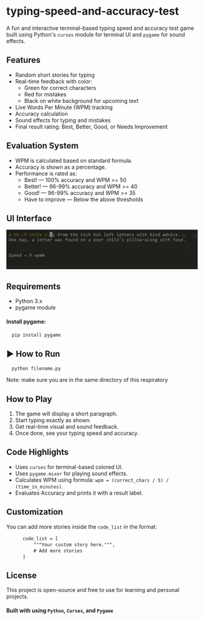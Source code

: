 # typing-speed-and-accuracy-test

A fun and interactive terminal-based typing speed and accuracy test game built using Python's `curses` module for terminal UI and `pygame` for sound effects.

## Features
* Random short stories for typing
* Real-time feedback with color:
    * Green for correct characters
    * Red for mistakes
    * Black on white background for upcoming text
* Live Words Per Minute (WPM) tracking
* Accuracy calculation
* Sound effects for typing and mistakes
* Final result rating: Best, Better, Good, or Needs Improvement

## Evaluation System
* WPM is calculated based on standard formula.
* Accuracy is shown as a percentage.
* Performance is rated as:
    * Best! — 100% accuracy and WPM >= 50
    * Better! — 96-99% accuracy and WPM >= 40
    * Good! — 96-99% accuracy and WPM >= 35
    * Have to improve — Below the above thresholds

## UI Interface
![UI Interface](ui_interface.jpg)

## Requirements
* Python 3.x
* pygame module
#### Install pygame:
      pip install pygame
## ▶️ How to Run
      python filename.py
Note: make sure you are in the same directory of this respiratory

## How to Play
1. The game will display a short paragraph.
2. Start typing exactly as shown.
3. Get real-time visual and sound feedback.
4. Once done, see your typing speed and accuracy.

## Code Highlights
* Uses `curses` for terminal-based colored UI.
* Uses `pygame.mixer` for playing sound effects.
* Calculates WPM using formula: `wpm = (correct_chars / 5) / (time_in_minutes)`.
* Evaluates Accuracy and prints it with a result label.

## Customization
You can add more stories inside the `code_list` in the format:

          code_list = [
              """Your custom story here.""",
              # Add more stories
          ]
## License
This project is open-source and free to use for learning and personal projects.

#### Built with using `Python`, `Curses`, and `Pygame`
      
